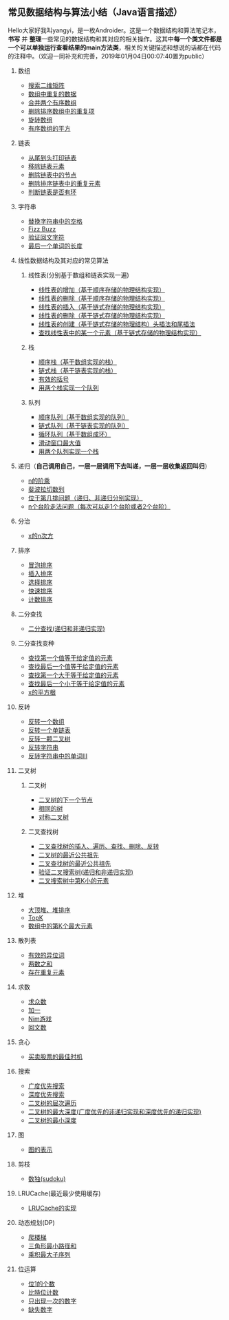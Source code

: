 ## 常见数据结构与算法小结（Java语言描述）

Hello大家好我叫yangyi，是一枚Androider。这是一个数据结构和算法笔记本，**书写** 并 **整理**一些常见的数据结构和其对应的相关操作。这其中**每一个类文件都是一个可以单独运行查看结果的main方法类**，相关的关键描述和想说的话都在代码的注释中。（欢迎一同补充和完善，2019年01月04日00:07:40置为public）

1. 数组
    - [搜索二维矩阵](/src/ds/FindInDoubleArray.java)
    - [数组中重复的数据](/src/ds/RepeatInArray.java)
    - [合并两个有序数组](/src/ds/MergeArray.java)
    - [删除排序数组中的重复项](/src/ds/RemoveDuplicates.java)
    - [旋转数组](/src/ds/RotateArray.java)
    - [有序数组的平方](/src/ds/SortedSquares.java)

2. 链表
    - [从尾到头打印链表](/src/ds/ReversePrintLink.java)
    - [移除链表元素](/src/ds/RemoveElements.java)
    - [删除链表中的节点](/src/ds/DeleteNode.java)
    - [删除排序链表中的重复元素](/src/ds/DeleteDuplicates.java)
    - [判断链表是否有环](/src/ds/CycleLink.java)

3. 字符串
    - [替换字符串中的空格](/src/ds/ReplaceBlankInString.java)
    - [Fizz Buzz](/src/ds/FizzBuzz.java)
    - [验证回文字符](/src/ds/ValidPalindromeString.java)
    - [最后一个单词的长度](/src/ds/LengthOfLastWord.java)

4. 线性数据结构及其对应的常见算法

    1. 线性表(分别基于数组和链表实现一遍)
        - [线性表的增加（基于顺序存储的物理结构实现）](/src/ds/ListInsert.java)
        - [线性表的删除（基于顺序存储的物理结构实现）](/src/ds/ListDelete.java)
        - [线性表的插入（基于链式存储的物理结构实现）](/src/ds/LinkInsert.java)
        - [线性表的删除（基于链式存储的物理结构实现）](/src/ds/LinkDelete.java)
        - [线性表的创建（基于链式存储的物理结构）头插法和尾插法](/src/ds/LinkCreate.java)
        - [查找线性表中的某一个元素（基于链式存储的物理结构实现）](/src/ds/LinkGet.java)
        
    2. 栈
        - [顺序栈（基于数组实现的栈）](/src/ds/ArrayStack.java)
        - [链式栈（基于链表实现的栈）](/src/ds/LinkStack.java)
        - [有效的括号](/src/ds/ValidParentheses.java)
        - [用两个栈实现一个队列](/src/ds/MyQueue.java)
        
    3. 队列
        - [顺序队列（基于数组实现的队列）](/src/ds/ArrayQueue.java)
        - [链式队列（基于链表实现的队列）](/src/ds/LinkQueue.java)
        - [循环队列（基于数组成环）](/src/ds/CircleQueue.java)
        - [滑动窗口最大值](/src/ds/MaxSlidingWindow.java)
        - [用两个队列实现一个栈](/src/ds/MyStack.java)
        
5. 递归（**自己调用自己，一层一层调用下去叫递，一层一层收集返回叫归**）
    - [n的阶乘](/src/ds/Factorial.java)
    - [斐波拉切数列](/src/ds/FibonacciArray.java)
    - [位于第几排问题（递归、非递归分别实现）](/src/ds/LocationRow.java)
    - [n个台阶走法问题（每次可以走1个台阶或者2个台阶）](/src/ds/OneTwoStep.java)
    
6. 分治
    - [x的n次方](/src/ds/Pow.java)

7. 排序
    - [冒泡排序](/src/ds/BubbleSort.java)
    - [插入排序](/src/ds/InsertSort.java)
    - [选择排序](/src/ds/SelectionSort.java)
    - [快速排序](/src/ds/QuickSort.java)
    - [计数排序](/src/ds/CountSort.java)

8. 二分查找
    - [二分查找(递归和非递归实现)](/src/ds/BinarySearch.java)
    
9. 二分查找变种
    - [查找第一个值等于给定值的元素](/src/ds/BSFirstEquals.java)
    - [查找最后一个值等于给定值的元素](/src/ds/BSEndEquals.java)
    - [查找第一个大于等于给定值的元素](/src/ds/BSFirstMore.java)
    - [查找最后一个小于等于给定值的元素](/src/ds/BSEndLess.java)
    - [x的平方根](/src/ds/MySqrt.java)
    
10. 反转
    - [反转一个数组](/src/ds/ReverseArray.java)
    - [反转一个单链表](/src/ds/ReverseLink.java)
    - [反转一颗二叉树](/src/ds/InvertTree.java)
    - [反转字符串](/src/ds/ReverseString.java)
    - [反转字符串中的单词III](/src/ds/ReverseWordsIII.java)
    
11. 二叉树
    1. 二叉树
        - [二叉树的下一个节点](/src/ds/NextNodeInTree.java)
        - [相同的树](/src/ds/SameTree.java)
        - [对称二叉树](/src/ds/SymmetricTree.java)
        
    2. 二叉查找树
        - [二叉查找树的插入、遍历、查找、删除、反转](/src/ds/BinarySearchTree.java)
        - [二叉树的最近公共祖先](/src/ds/TreeLowestCommonAncestor.java)
        - [二叉查找树的最近公共祖先](/src/ds/BSTreeLowestCommonAncestor.java)
        - [验证二叉搜索树(递归和非递归实现)](/src/ds/ValidBST.java)
        - [二叉搜索树中第K小的元素](/src/ds/KthSmallestInBST.java)
        
12. 堆
    - [大顶堆、堆排序](/src/ds/BigHeap.java)
    - [TopK](/src/ds/KthLargest.java)
    - [数组中的第K个最大元素](/src/ds/FindKthLargest.java)
    
13. 散列表
    - [有效的异位词](/src/ds/ValidAnagram.java)
    - [两数之和](/src/ds/TwoSum.java)
    - [存在重复元素](/src/ds/ContainsDuplicate.java)
    
14. 求数
    - [求众数](/src/ds/MajorityElement.java)
    - [加一](/src/ds/PlusOne.java)
    - [Nim游戏](/src/ds/CanWinNim.java)
    - [回文数](/src/ds/Palindrome.java)
    
15. 贪心
    - [买卖股票的最佳时机](/src/ds/MaxProfit.java)
    
16. 搜索
    - [广度优先搜索](/src/ds/LevelPrint.java)
    - [深度优先搜索](/src/ds/DepthPrint.java)
    - [二叉树的层次遍历](/src/ds/LevelOrder.java)
    - [二叉树的最大深度(广度优先的非递归实现和深度优先的递归实现)](/src/ds/MaxDepth.java)
    - [二叉树的最小深度](/src/ds/MinDepth.java)
    
17. 图
    - [图的表示](/src/ds/Graph.java)
    
18. 剪枝
    - [数独(sudoku)](/src/ds/Sudoku.java)
    
19. LRUCache(最近最少使用缓存)
    - [LRUCache的实现](/src/ds/LRUCache.java)
    
20. 动态规划(DP)
    - [爬楼梯](/src/ds/ClimbStairs.java)
    - [三角形最小路径和](/src/ds/MinimumTotal.java)
    - [乘积最大子序列](/src/ds/MaxProduct.java)

21. 位运算
    - [位1的个数](/src/ds/HammingWeight.java)
    - [比特位计数](/src/ds/CountBits.java)
    - [只出现一次的数字](/src/ds/SingleNumber.java)
    - [缺失数字](/src/ds/MissingNumber.java)